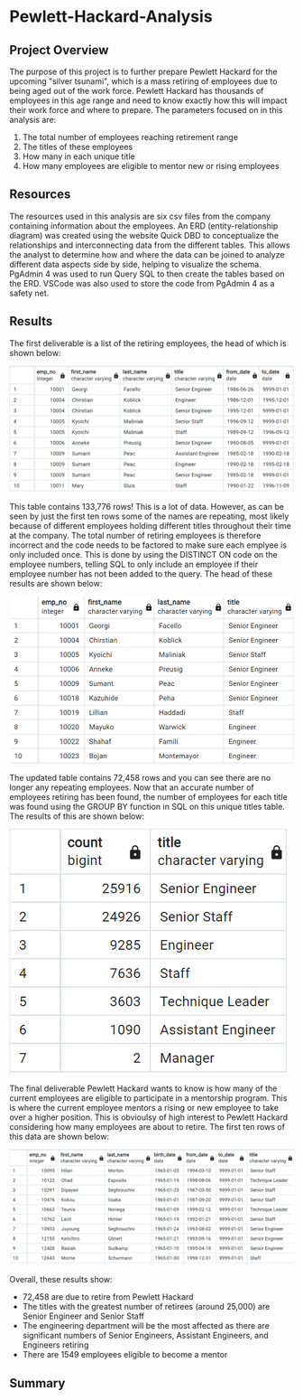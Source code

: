 # Pewlett-Hackard-Analysis

## Project Overview
The purpose of this project is to further prepare Pewlett Hackard for the upcoming "silver tsunami", which is a mass retiring of employees due to being aged out of the work force. Pewlett Hackard has thousands of employees in this age range and need to know exactly how this will impact their work force and where to prepare. The parameters focused on in this analysis are:

1. The total number of employees reaching retirement range
2. The titles of these employees
3. How many in each unique title
4. How many employees are eligible to mentor new or rising employees


## Resources

The resources used in this analysis are six csv files from the company containing information about the employees. An ERD (entity-relationship diagram) was created using the website Quick DBD to conceptualize the relationships and interconnecting data from the different tables. This allows the analyst to determine how and where the data can be joined to analyze different data aspects side by side, helping to visualize the schema. PgAdmin 4 was used to run Query SQL to then create the tables based on the ERD. VSCode was also used to store the code from PgAdmin 4 as a safety net.

## Results

The first deliverable is a list of the retiring employees, the head of which is shown below:

 ![retirement_titles.png](/Resources/retirement_titles.png)

This table contains 133,776 rows! This is a lot of data. However, as can be seen by just the first ten rows some of the names are repeating, most likely because of different employees holding different titles throughout their time at the company. The total number of retiring employees is therefore incorrect and the code needs to be factored to make sure each emplyee is only included once. This is done by using the DISTINCT ON code on the employee numbers, telling SQL to only include an employee if their employee number has not been added to the query. The head of these results are shown below:

 ![unique_titles.png](/Resources/unique_titles.png)

The updated table contains 72,458 rows and you can see there are no longer any repeating employees. Now that an accurate number of employees retiring has been found, the number of employees for each title was found using the GROUP BY function in SQL on this unique titles table. The results of this are shown below:

![retiring_titles.png](/Resources/retiring_titles.png)

The final deliverable Pewlett Hackard wants to know is how many of the current employees are eligible to participate in a mentorship program. This is where the current employee mentors a rising or new employee to take over a higher position. This is obvioulsy of high interest to Pewlett Hackard considering how many employees are about to retire. The first ten rows of this data are shown below:

![mentorship_eligibility.png](/Resources/mentorship_eligibility.png)

Overall, these results show:
* 72,458 are due to retire from Pewlett Hackard
* The titles with the greatest number of retirees (around 25,000) are Senior Engineer and Senior Staff
* The engineering department will be the most affected as there are significant numbers of Senior Engineers, Assistant Engineers, and Engineers retiring
* There are 1549 employees eligible to become a mentor

## Summary

